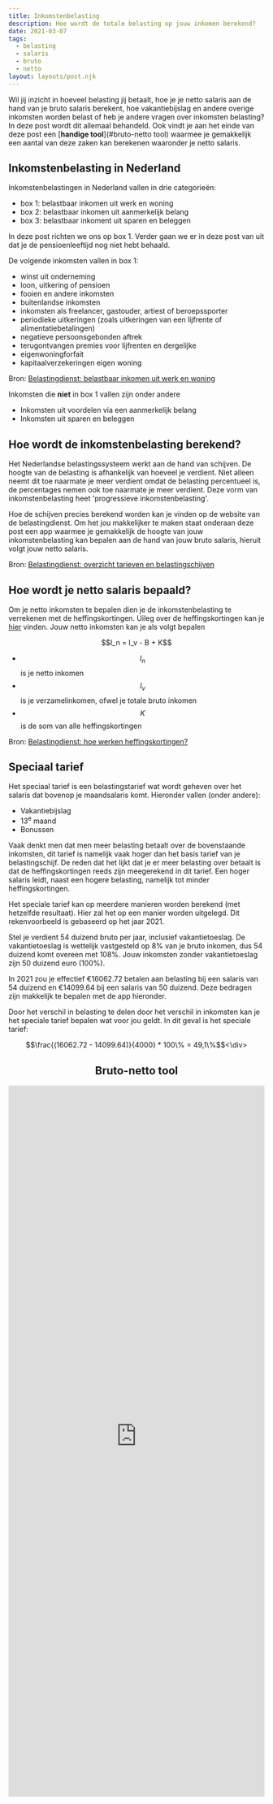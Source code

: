 ```yaml
---
title: Inkomstenbelasting
description: Hoe wordt de totale belasting op jouw inkomen berekend?
date: 2021-03-07
tags:
  - belasting
  - salaris
  - bruto
  - netto
layout: layouts/post.njk
---
```


Wil jij inzicht in hoeveel belasting jij betaalt, hoe je je netto salaris aan de hand van je bruto salaris berekent, hoe vakantiebijslag en andere overige inkomsten worden belast of heb je andere vragen over inkomsten belasting? In deze post wordt dit allemaal behandeld. Ook vindt je aan het einde van deze post een [**handige tool**](#bruto-netto tool)  waarmee je gemakkelijk een aantal van deze zaken kan berekenen waaronder je netto salaris. 

## Inkomstenbelasting in Nederland

Inkomstenbelastingen in Nederland vallen in drie categorieën:

* box 1: belastbaar inkomen uit werk en woning
* box 2: belastbaar inkomen uit aanmerkelijk belang
* box 3: belastbaar inkoment uit sparen en beleggen

In deze post richten we ons op box 1. Verder gaan we er in deze post van uit dat je de pensioenleeftijd nog niet hebt behaald. 

De volgende inkomsten vallen in box 1:

* winst uit onderneming
* loon, uitkering of pensioen
* fooien en andere inkomsten
* buitenlandse inkomsten
* inkomsten als freelancer, gastouder, artiest of beroepssporter
* periodieke uitkeringen (zoals uitkeringen van een lijfrente of alimentatiebetalingen)
* negatieve persoonsgebonden aftrek
* terugontvangen premies voor lijfrenten en dergelijke
* eigenwoningforfait
* kapitaalverzekeringen eigen woning

Bron: [Belastingdienst: belastbaar inkomen uit werk en woning](https://www.belastingdienst.nl/wps/wcm/connect/bldcontentnl/belastingdienst/prive/inkomstenbelasting/heffingskortingen_boxen_tarieven/boxen_en_tarieven/box_1/)

Inkomsten die **niet** in box 1 vallen zijn onder andere

* Inkomsten uit voordelen via een aanmerkelijk belang
* Inkomsten uit sparen en beleggen

## Hoe wordt de inkomstenbelasting berekend?

Het Nederlandse belastingssysteem werkt aan de hand van schijven. De hoogte van de belasting is afhankelijk van hoeveel je verdient. Niet alleen neemt dit toe naarmate je meer verdient omdat de belasting percentueel is, de percentages nemen ook toe naarmate je meer verdient. Deze vorm van inkomstenbelasting heet 'progressieve inkomstenbelasting'.

Hoe de schijven precies berekend worden kan je vinden op de website van de belastingdienst. Om het jou makkelijker te maken staat onderaan deze post een app waarmee je gemakkelijk de hoogte van jouw inkomstenbelasting kan bepalen aan de hand van jouw bruto salaris, hieruit volgt jouw netto salaris.

Bron: [Belastingdienst: overzicht tarieven en belastingschijven](https://www.belastingdienst.nl/wps/wcm/connect/bldcontentnl/belastingdienst/prive/inkomstenbelasting/heffingskortingen_boxen_tarieven/boxen_en_tarieven/overzicht_tarieven_en_schijven/)

## Hoe wordt je netto salaris bepaald?

Om je netto inkomsten te bepalen dien je de inkomstenbelasting te verrekenen met de heffingskortingen. Uileg over de heffingskortingen kan je [hier](/posts/2020-12-24_heffingskortingen/) vinden. Jouw netto inkomsten kan je als volgt bepalen

<div style="text-align:center">$$I_n = I_v - B + K$$</div>

* $$I_n$$ is je netto inkomen
* $$I_v$$ is je verzamelinkomen, ofwel je totale bruto inkomen
* $$K$$ is de som van alle heffingskortingen

Bron: [Belastingdienst: hoe werken heffingskortingen?](https://www.belastingdienst.nl/wps/wcm/connect/bldcontentnl/belastingdienst/prive/inkomstenbelasting/heffingskortingen_boxen_tarieven/heffingskortingen/hoe_werken_heffingskortingen)

## Speciaal tarief

Het speciaal tarief is een belastingstarief wat wordt geheven over het salaris dat bovenop je maandsalaris komt. Hieronder vallen (onder andere):

* Vakantiebijslag
* 13$^\text{e}$ maand
* Bonussen

Vaak denkt men dat men meer belasting betaalt over de bovenstaande inkomsten, dit tarief is namelijk vaak hoger dan het basis tarief van je belastingschijf. De reden dat het lijkt dat je er meer belasting over betaalt is dat de heffingskortingen reeds zijn meegerekend in dit tarief. Een hoger salaris leidt, naast een hogere belasting, namelijk tot minder heffingskortingen.

Het speciale tarief kan op meerdere manieren worden berekend (met hetzelfde resultaat). Hier zal het op een manier worden uitgelegd. Dit rekenvoorbeeld is gebaseerd op het jaar 2021.

Stel je verdient 54 duizend bruto per jaar, inclusief vakantietoeslag. De vakantietoeslag is wettelijk vastgesteld op 8% van je bruto inkomen, dus 54 duizend komt overeen met 108%. Jouw inkomsten zonder vakantietoeslag zijn 50 duizend euro (100%).

In 2021 zou je effectief €16062.72 betalen aan belasting bij een salaris van 54 duizend en €14099.64 bij een salaris van 50 duizend. Deze bedragen zijn makkelijk te bepalen met de app hieronder.

Door het verschil in belasting te delen door het verschil in inkomsten kan je het speciale tarief bepalen wat voor jou geldt.  In dit geval is het speciale tarief:

<div style="text-align:center">$$\frac{(16062.72 - 14099.64)}{4000} * 100\% = 49,1\%$$<\div>



## Bruto-netto tool

<iframe width="100%" height='1400pt' scrolling='no' src='https://personal-finance-app-300718.ew.r.appspot.com/income_taxes' style="border:0px"></iframe>